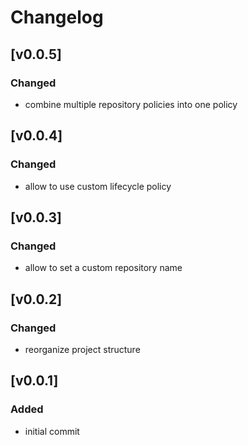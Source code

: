 # Changelog

## [v0.0.5]

### Changed

- combine multiple repository policies into one policy

## [v0.0.4]

### Changed

- allow to use custom lifecycle policy

## [v0.0.3]

### Changed

- allow to set a custom repository name

## [v0.0.2]

### Changed

- reorganize project structure

## [v0.0.1]

### Added

- initial commit
